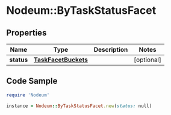 # Nodeum::ByTaskStatusFacet

## Properties

Name | Type | Description | Notes
------------ | ------------- | ------------- | -------------
**status** | [**TaskFacetBuckets**](TaskFacetBuckets.md) |  | [optional] 

## Code Sample

```ruby
require 'Nodeum'

instance = Nodeum::ByTaskStatusFacet.new(status: null)
```


